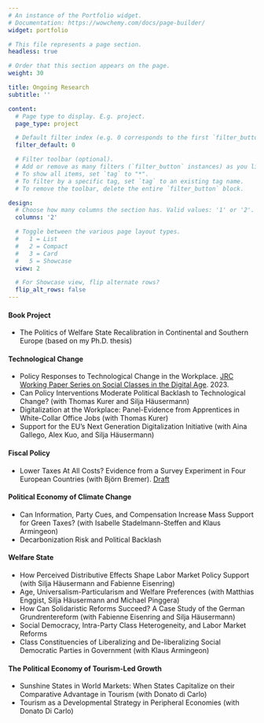 ```yaml
---
# An instance of the Portfolio widget.
# Documentation: https://wowchemy.com/docs/page-builder/
widget: portfolio

# This file represents a page section.
headless: true

# Order that this section appears on the page.
weight: 30

title: Ongoing Research
subtitle: ''

content:
  # Page type to display. E.g. project.
  page_type: project

  # Default filter index (e.g. 0 corresponds to the first `filter_button` instance below).
  filter_default: 0

  # Filter toolbar (optional).
  # Add or remove as many filters (`filter_button` instances) as you like.
  # To show all items, set `tag` to "*".
  # To filter by a specific tag, set `tag` to an existing tag name.
  # To remove the toolbar, delete the entire `filter_button` block.

design:
  # Choose how many columns the section has. Valid values: '1' or '2'.
  columns: '2'

  # Toggle between the various page layout types.
  #   1 = List
  #   2 = Compact
  #   3 = Card
  #   5 = Showcase
  view: 2

  # For Showcase view, flip alternate rows?
  flip_alt_rows: false
---
```


#### Book Project

* The Politics of Welfare State Recalibration in Continental and Southern Europe (based on my Ph.D. thesis)



#### Technological Change 

* Policy Responses to Technological Change in the Workplace. [JRC Working Paper Series on Social Classes in the Digital Age](https://retobuergisser.com/publication/ecjrc_policy/). 2023.
* Can Policy Interventions Moderate Political Backlash to Technological Change? (with Thomas Kurer and Silja Häusermann)
* Digitalization at the Workplace: Panel-Evidence from Apprentices in White-Collar Office Jobs (with Thomas Kurer)
* Support for the EU’s Next Generation Digitalization Initiative (with Aina Gallego, Alex Kuo, and Silja Häusermann)

#### Fiscal Policy 

* Lower Taxes At All Costs? Evidence from a Survey Experiment in Four European Countries (with Björn Bremer). [Draft](https://osf.io/preprints/socarxiv/e6ds9/)

#### Political Economy of Climate Change 

* Can Information, Party Cues, and Compensation Increase Mass Support for Green Taxes? (with Isabelle Stadelmann-Steffen and Klaus Armingeon)
* Decarbonization Risk and Political Backlash

#### Welfare State 

* How Perceived Distributive Effects Shape Labor Market Policy Support (with Silja Häusermann and Fabienne Eisenring)
* Age, Universalism-Particularism and Welfare Preferences (with Matthias Enggist, Silja Häusermann and Michael Pinggera)
* How Can Solidaristic Reforms Succeed? A Case Study of the German Grundrentereform (with Fabienne Eisenring and Silja Häusermann)
* Social Democracy, Intra-Party Class Heterogeneity, and Labor Market Reforms
* Class Constituencies of Liberalizing and De-liberalizing Social Democratic Parties in Government (with Klaus Armingeon)

#### The Political Economy of Tourism-Led Growth 

* Sunshine States in World Markets: When States Capitalize on their Comparative Advantage in Tourism (with Donato di Carlo)
* Tourism as a Developmental Strategy in Peripheral Economies (with Donato Di Carlo)




